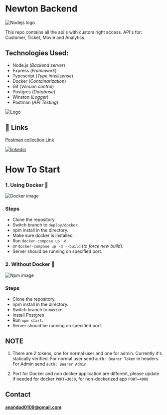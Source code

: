 

# Newton Backend
![Nodejs logo](https://plugins.jetbrains.com/files/6098/351655/icon/pluginIcon.svg)

This repo contains all the api's with custom right access.
API's for: Customer, Ticket, Movie and Analytics.

## Technologies Used:
- Node.js (*Backend server*)
- Express (*Framework*)
- Typescript (*Type intellisense*)
- Docker (*Containarization*)
- Git (*Version control*)
- Postgres (*Database*)
- Winston (*Logger*)
- Postman (*API Testing*)






![Logo](https://newtonclassroom.com/wp-content/uploads/2022/07/Logo-Light@3x.png)

## 🔗 Links

[Postman collection Link](https://api.postman.com/collections/18253477-5bf2d0d6-2c89-4bf3-88ca-36454ee4eb7f?access_key=PMAT-01H3SXF77SKM22VENT3HFDPE45)

[![linkedin](https://img.shields.io/badge/linkedin-0A66C2?style=for-the-badge&logo=linkedin&logoColor=white)](https://www.linkedin.com/in/ananddpd)

# How To Start

### 1. Using Docker 🐳
![Docker image](https://www.docker.com/wp-content/uploads/2022/03/vertical-logo-monochromatic.png)

### Steps
- Clone the repository.
- Switch branch to ```deploy/docker```
- npm install in the directory.
- Make sure docker is installed.
- Run ```docker-compose up -d```.
- or ```docker-compose up -d --build``` (*to force new build*).
- Server should be running on specified port.

### 2. Without Docker 🔧
![Npm image](https://www.liblogo.com/img-logo/max/np8797nb9e-npm-logo-npm-logo-png-transparent-amp-svg-vector-freebie-supply.png)
### Steps
- Clone the repository.
- npm install in the directory.
- Switch branch to ```master```.
- Install Postgres
- Run ```npm start```.
- Server should be running on specified port.

## NOTE
1. There are 2 tokens, one for normal user and one for admin.
Currently it's statically verified.
For normal user send ```auth: Bearer Token``` in headers. For Admin send ```auth: Bearer Admin```.

2. Port for Docker and non docker application are different, please update if needed for docker ```PORT=3030```, for non-dockerized app ```PORT=4000```







## Contact
#### anandpd0109@gmail.com

